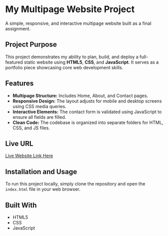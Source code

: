 # My Multipage Website Project

A simple, responsive, and interactive multipage website built as a final assignment.

## Project Purpose

This project demonstrates my ability to plan, build, and deploy a full-featured static website using **HTML5**, **CSS**, and **JavaScript**. It serves as a portfolio piece showcasing core web development skills.

## Features

- **Multipage Structure:** Includes Home, About, and Contact pages.
- **Responsive Design:** The layout adjusts for mobile and desktop screens using CSS media queries.
- **Interactive Elements:** The contact form is validated using JavaScript to ensure all fields are filled.
- **Clean Code:** The codebase is organized into separate folders for HTML, CSS, and JS files.

## Live URL

[Live Website Link Here](https://projectplp.netlify.app/)



## Installation and Usage

To run this project locally, simply clone the repository and open the `index.html` file in your web browser.

## Built With

- HTML5
- CSS
- JavaScript